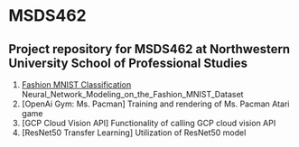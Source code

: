 # MSDS462
## Project repository for MSDS462 at Northwestern University School of Professional Studies
1. [Fashion MNIST Classification](Neural_Network_Modeling_on_the_Fashion_MNIST_Dataset.ipynb)  
Neural_Network_Modeling_on_the_Fashion_MNIST_Dataset
2. [OpenAi Gym: Ms. Pacman]
Training and rendering of Ms. Pacman Atari game 
3. [GCP Cloud Vision API]
Functionality of calling GCP cloud vision API   
4. [ResNet50 Transfer Learning]
Utilization of ResNet50 model
